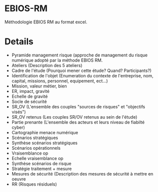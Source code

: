 # EBIOS-RM

Méthodologie EBIOS RM au format excel.

# Details

- Pyramide management risque (approche de management du risque numérique adopté par la méthode EBIOS RM. 
- Ateliers (Description des 5 ateliers)
- Cadre de l'étude (Pourquoi mener cette étude? Quand? Participants?) 
- Identification de l'objet (Enumeration du contexte de l'entreprise, nom, capital, missions, personnel, equipement, ect...) 
- Mission, valeur métier, bien
- ER, impact, gravité
- Echelle de gravité
- Socle de sécurité
- SR_OV (L'ensemble des couples "sources de risques" et "objectifs visés")
- SR_OV retenus (Les couples SR/OV retenus au sein de l'étude)
- Partie prenante (L'ensemble des acteurs et leurs niveau de fiabilté cyber)
- Cartographie menace numérique
- Scénarios stratégiques
- Synthèse scénarios stratégiques
- Scénarios opérationnels
- Vraisemblance op
- Echelle vraisemblance op
- Synthèse scénarios de risque
- Stratégie traitement + mesure
- Mesures de sécurité (Description des mesures de sécurité à mettre en oeuvre
- RR (Risques résiduels)  
